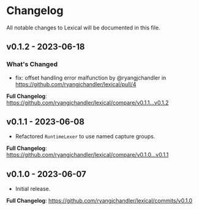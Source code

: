 # Changelog

All notable changes to Lexical will be documented in this file.

## v0.1.2 - 2023-06-18

### What's Changed

- fix: offset handling error malfunction by @ryangjchandler in https://github.com/ryangjchandler/lexical/pull/4

**Full Changelog**: https://github.com/ryangjchandler/lexical/compare/v0.1.1...v0.1.2

## v0.1.1 - 2023-06-08

- Refactored `RuntimeLexer` to use named capture groups.

**Full Changelog**: https://github.com/ryangjchandler/lexical/compare/v0.1.0...v0.1.1

## v0.1.0 - 2023-06-07

- Initial release.

**Full Changelog**: https://github.com/ryangjchandler/lexical/commits/v0.1.0
